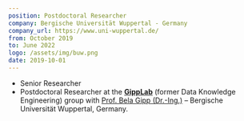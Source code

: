 ```yaml
---
position: Postdoctoral Researcher
company: Bergische Universität Wuppertal - Germany
company_url: https://www.uni-wuppertal.de/
from: October 2019
to: June 2022
logo: /assets/img/buw.png
date: 2019-10-01
---
```


- Senior Researcher 
- Postdoctoral Researcher at the [**GippLab**](https://dke.uni-wuppertal.de/en.html) (former Data Knowledge Engineering) group with [Prof. Bela Gipp (Dr.-Ing.)](https://gipplab.org/team/prof-dr-bela-gipp/) – Bergische Universität Wuppertal, Germany.